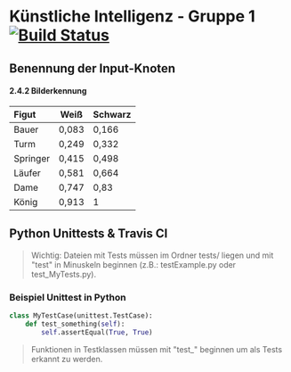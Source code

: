 # Künstliche Intelligenz - Gruppe 1 [![Build Status](https://travis-ci.com/deep-green/ki1.svg?branch=master)](https://travis-ci.com/deep-green/ki1)

## Benennung der Input-Knoten


#### 2.4.2 Bilderkennung

| **Figut**| **Weiß**|   **Schwarz**   |
|:-----|:----------:|:-------------------
| Bauer  | 0,083 | 0,166 |
| Turm | 0,249 | 0,332 |
| Springer | 0,415 | 0,498 |
| Läufer | 0,581 | 0,664 |
| Dame | 0,747 | 0,83 |
| König | 0,913 | 1 |

## Python Unittests & Travis CI
> Wichtig: Dateien mit Tests müssen im Ordner tests/ liegen und mit "test" in Minuskeln beginnen (z.B.: testExample.py oder test_MyTests.py).

### Beispiel Unittest in Python
```python
class MyTestCase(unittest.TestCase):
    def test_something(self):
        self.assertEqual(True, True)
```
> Funktionen in Testklassen müssen mit "test_" beginnen um als Tests erkannt zu werden.
